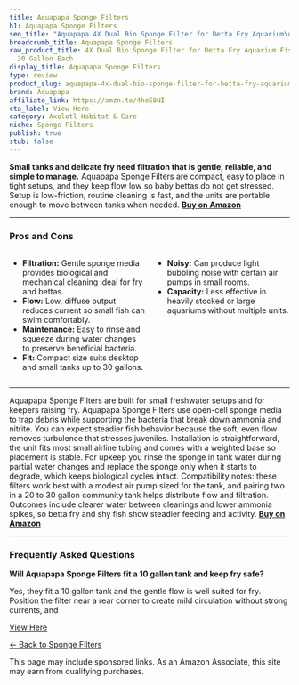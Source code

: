 ```yaml
---
title: Aquapapa Sponge Filters
h1: Aquapapa Sponge Filters
seo_title: "Aquapapa 4X Dual Bio Sponge Filter for Betta Fry Aquarium\u2026"
breadcrumb_title: Aquapapa Sponge Filters
raw_product_title: 4X Dual Bio Sponge Filter for Betta Fry Aquarium Fish Tank Up to
  30 Gallon Each
display_title: Aquapapa Sponge Filters
type: review
product_slug: aquapapa-4x-dual-bio-sponge-filter-for-betta-fry-aquarium-fish-tank-up-df2032b1
brand: Aquapapa
affiliate_link: https://amzn.to/4heE8NI
cta_label: View Here
category: Axolotl Habitat & Care
niche: Sponge Filters
publish: true
stub: false
---
```


<div id="intro" class="full-width">
  <p><strong>Small tanks and delicate fry need filtration that is gentle, reliable, and simple to manage.</strong> Aquapapa Sponge Filters are compact, easy to place in tight setups, and they keep flow low so baby bettas do not get stressed. Setup is low-friction, routine cleaning is fast, and the units are portable enough to move between tanks when needed. <a href="https://amzn.to/4heE8NI" rel="nofollow sponsored noopener" target="_blank"><strong>Buy on Amazon</strong></a></p>
</div>

<hr />
<h3 id="pros-cons">Pros and Cons</h3>
<div class="pc-grid" style="display:grid;grid-template-columns:1fr 1fr;gap:16px;">
  <ul>
    <li><strong>Filtration:</strong> Gentle sponge media provides biological and mechanical cleaning ideal for fry and bettas.</li>
    <li><strong>Flow:</strong> Low, diffuse output reduces current so small fish can swim comfortably.</li>
    <li><strong>Maintenance:</strong> Easy to rinse and squeeze during water changes to preserve beneficial bacteria.</li>
    <li><strong>Fit:</strong> Compact size suits desktop and small tanks up to 30 gallons.</li>
  </ul>
  <ul>
    <li><strong>Noisy:</strong> Can produce light bubbling noise with certain air pumps in small rooms.</li>
    <li><strong>Capacity:</strong> Less effective in heavily stocked or large aquariums without multiple units.</li>
  </ul>
</div>
<hr />

<div class="full-width">
  <p>Aquapapa Sponge Filters are built for small freshwater setups and for keepers raising fry. Aquapapa Sponge Filters use open-cell sponge media to trap debris while supporting the bacteria that break down ammonia and nitrite. You can expect steadier fish behavior because the soft, even flow removes turbulence that stresses juveniles. Installation is straightforward, the unit fits most small airline tubing and comes with a weighted base so placement is stable. For upkeep you rinse the sponge in tank water during partial water changes and replace the sponge only when it starts to degrade, which keeps biological cycles intact. Compatibility notes: these filters work best with a modest air pump sized for the tank, and pairing two in a 20 to 30 gallon community tank helps distribute flow and filtration. Outcomes include clearer water between cleanings and lower ammonia spikes, so betta fry and shy fish show steadier feeding and activity. <a href="https://amzn.to/4heE8NI" rel="nofollow sponsored noopener" target="_blank"><strong>Buy on Amazon</strong></a></p>
</div>

<hr />
<h3 id="faqs">Frequently Asked Questions</h3>

<p><strong>Will Aquapapa Sponge Filters fit a 10 gallon tank and keep fry safe?</strong></p>
<p>Yes, they fit a 10 gallon tank and the gentle flow is well suited for fry. Position the filter near a rear corner to create mild circulation without strong currents, and
<p><a class="btn" href="https://amzn.to/4heE8NI" target="_blank" rel="nofollow sponsored noopener">View Here</a></p>
<p><a href="/roundups/axolotl-habitat-care/sponge-filters/">← Back to Sponge Filters</a></p>
<aside class="disclosure">This page may include sponsored links. As an Amazon Associate, this site may earn from qualifying purchases.</aside>
